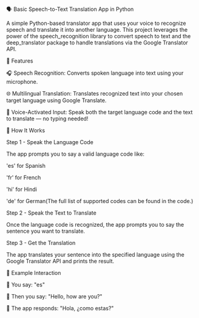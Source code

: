 🗣️ Basic Speech-to-Text Translation App in Python

A simple Python-based translator app that uses your voice to recognize speech and translate it into another language. This project leverages the power of the speech_recognition library to convert speech to text and the deep_translator package to handle translations via the Google Translator API.

📌 Features

🎧 Speech Recognition: Converts spoken language into text using your microphone.

🌐 Multilingual Translation: Translates recognized text into your chosen target language using Google Translate.

💃 Voice-Activated Input: Speak both the target language code and the text to translate — no typing needed!

🔧 How It Works

Step 1 - Speak the Language Code

The app prompts you to say a valid language code like:

'es' for Spanish

'fr' for French

'hi' for Hindi

'de' for German(The full list of supported codes can be found in the code.)

Step 2 - Speak the Text to Translate

Once the language code is recognized, the app prompts you to say the sentence you want to translate.

Step 3 - Get the Translation

The app translates your sentence into the specified language using the Google Translator API and prints the result.

💬 Example Interaction

👤 You say: "es"

👤 Then you say: "Hello, how are you?"

📢 The app responds: "Hola, ¿como estas?"
